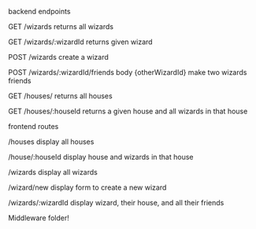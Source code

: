 backend endpoints

GET /wizards
  returns all wizards

GET /wizards/:wizardId
  returns given wizard

POST /wizards
  create a wizard
  
POST /wizards/:wizardId/friends    body {otherWizardId}
  make two wizards friends

GET /houses/
  returns all houses

GET /houses/:houseId
  returns a given house and all wizards in that house



frontend routes

/houses
  display all houses

/house/:houseId
  display house and wizards in that house

/wizards
  display all wizards

/wizard/new
  display form to create a new wizard
  
/wizards/:wizardId
  display wizard, their house, and all their friends


  

Middleware folder!